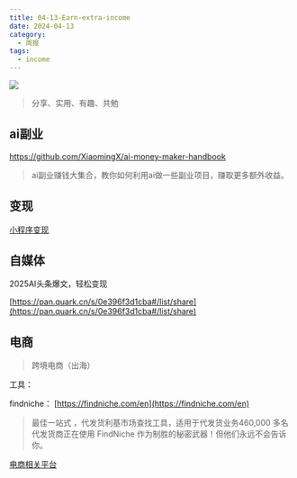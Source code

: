 ```yaml
---
title: 04-13-Earn-extra-income
date: 2024-04-13
category:
  - 周报
tags:
  - income
---
```

![](https://img.nnxx.me/file/5a500390f31add8c94c98.jpg)

> 分享、实用、有趣、共勉



## ai副业

https://github.com/XiaomingX/ai-money-maker-handbook

> ai副业赚钱大集合，教你如何利用ai做一些副业项目，赚取更多额外收益。





## 变现



[小程序变现](https://www.youtube.com/watch?v=3RnS83JmjQU)



## 自媒体

2025AI头条爆文，轻松变现

[https://pan.quark.cn/s/0e396f3d1cba#/list/share](https://pan.quark.cn/s/0e396f3d1cba#/list/share)




## 电商

> 跨境电商（出海）


工具：

findniche：
[https://findniche.com/en](https://findniche.com/en)
>最佳一站式  ，代发货利基市场查找工具，适用于代发货业务460,000 多名代发货商正在使用 FindNiche 作为制胜的秘密武器！但他们永远不会告诉你。


[电商相关平台](https://keney.notion.site/1ad72582274680f490abe556cae89690?pvs=4)








